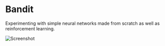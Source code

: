 # Bandit

Experimenting with simple neural networks made from scratch as well as reinforcement learning.

![Screenshot](https://i.imgur.com/OeYNIii.png)
